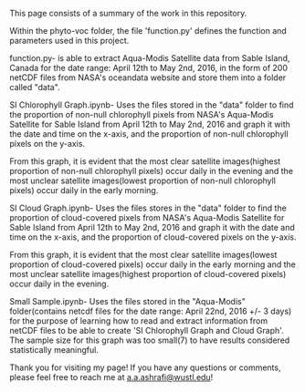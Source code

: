 This page consists of a summary of the work in this repository.

Within the phyto-voc folder, the file 'function.py' defines the function and parameters used in this project.

function.py- is able to extract Aqua-Modis Satellite data from Sable Island, Canada for the date range: April 12th to May 2nd, 2016, in the form of 200 netCDF files from NASA's oceandata website and store them into a folder called "data".

SI Chlorophyll Graph.ipynb- Uses the files stored in the "data" folder to find the proportion of non-null chlorophyll pixels from NASA's Aqua-Modis Satellite for Sable Island from April 12th to May 2nd, 2016 and graph it with the date and time on the x-axis, and the proportion of non-null chlorophyll pixels on the y-axis.

From this graph, it is evident that the most clear satellite images(highest proportion of non-null chlorophyll pixels) occur daily in the evening and the most unclear satellite images(lowest proportion of non-null chlorophyll pixels) occur daily in the early morning.

SI Cloud Graph.ipynb- Uses the files stores in the "data" folder to find the proportion of cloud-covered pixels from NASA's Aqua-Modis Satellite for Sable Island from April 12th to May 2nd, 2016 and graph it with the date and time on the x-axis, and the proportion of cloud-covered pixels on the y-axis.

From this graph, it is evident that the most clear satellite images(lowest proportion of cloud-covered pixels) occur daily in the early morning and the most unclear satellite images(highest proportion of cloud-covered pixels) occur daily in the evening.

Small Sample.ipynb- Uses the files stored in the "Aqua-Modis" folder(contains netcdf files for the date range: April 22nd, 2016 +/- 3 days) for the purpose of learning how to read and extract information from netCDF files to be able to create 'SI Chlorophyll Graph and Cloud Graph'. The sample size for this graph was too small(7) to have results considered statistically meaningful.

Thank you for visiting my page! If you have any questions or comments, please feel free to reach me at a.a.ashrafi@wustl.edu!
